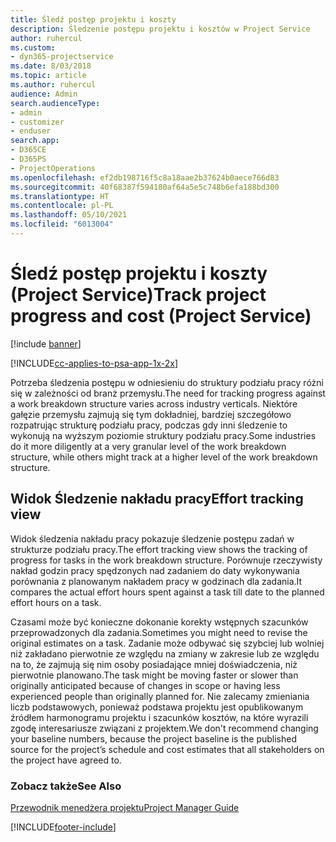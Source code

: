 ```yaml
---
title: Śledź postęp projektu i koszty
description: Śledzenie postępu projektu i kosztów w Project Service
author: ruhercul
ms.custom:
- dyn365-projectservice
ms.date: 8/03/2018
ms.topic: article
ms.author: ruhercul
audience: Admin
search.audienceType:
- admin
- customizer
- enduser
search.app:
- D365CE
- D365PS
- ProjectOperations
ms.openlocfilehash: ef2db198716f5c8a18aae2b37624b0aece766d83
ms.sourcegitcommit: 40f68387f594180af64a5e5c748b6efa188bd300
ms.translationtype: HT
ms.contentlocale: pl-PL
ms.lasthandoff: 05/10/2021
ms.locfileid: "6013004"
---
```

# <a name="track-project-progress-and-cost-project-service"></a><span data-ttu-id="c61e4-103">Śledź postęp projektu i koszty (Project Service)</span><span class="sxs-lookup"><span data-stu-id="c61e4-103">Track project progress and cost (Project Service)</span></span>

[!include [banner](../includes/psa-now-project-operations.md)]

[!INCLUDE[cc-applies-to-psa-app-1x-2x](../includes/cc-applies-to-psa-app-1x-2x.md)]

<span data-ttu-id="c61e4-104">Potrzeba śledzenia postępu w odniesieniu do struktury podziału pracy różni się w zależności od branż przemysłu.</span><span class="sxs-lookup"><span data-stu-id="c61e4-104">The need for tracking progress against a work breakdown structure varies across industry verticals.</span></span> <span data-ttu-id="c61e4-105">Niektóre gałęzie przemysłu zajmują się tym dokładniej, bardziej szczegółowo rozpatrując strukturę podziału pracy, podczas gdy inni śledzenie to wykonują na wyższym poziomie struktury podziału pracy.</span><span class="sxs-lookup"><span data-stu-id="c61e4-105">Some industries do it more diligently at a very granular level of the work breakdown structure, while others might track at a higher level of the work breakdown structure.</span></span>  
  
## <a name="effort-tracking-view"></a><span data-ttu-id="c61e4-106">Widok Śledzenie nakładu pracy</span><span class="sxs-lookup"><span data-stu-id="c61e4-106">Effort tracking view</span></span>  
<span data-ttu-id="c61e4-107">Widok śledzenia nakładu pracy pokazuje śledzenie postępu zadań w strukturze podziału pracy.</span><span class="sxs-lookup"><span data-stu-id="c61e4-107">The effort tracking view shows the tracking of progress for tasks in the work breakdown structure.</span></span> <span data-ttu-id="c61e4-108">Porównuje rzeczywisty nakład godzin pracy spędzonych nad zadaniem do daty wykonywania porównania z planowanym nakładem pracy w godzinach dla zadania.</span><span class="sxs-lookup"><span data-stu-id="c61e4-108">It compares the actual effort hours spent against a task till date to the planned effort hours on a task.</span></span>  
  
<span data-ttu-id="c61e4-109">Czasami może być konieczne dokonanie korekty wstępnych szacunków przeprowadzonych dla zadania.</span><span class="sxs-lookup"><span data-stu-id="c61e4-109">Sometimes you might need to revise the original estimates on a task.</span></span> <span data-ttu-id="c61e4-110">Zadanie może odbywać się szybciej lub wolniej niż zakładano pierwotnie ze względu na zmiany w zakresie lub ze względu na to, że zajmują się nim osoby posiadające mniej doświadczenia, niż pierwotnie planowano.</span><span class="sxs-lookup"><span data-stu-id="c61e4-110">The task might be moving faster or slower than originally anticipated because of changes in scope or having less experienced people than originally planned for.</span></span> <span data-ttu-id="c61e4-111">Nie zalecamy zmieniania liczb podstawowych, ponieważ podstawa projektu jest opublikowanym źródłem harmonogramu projektu i szacunków kosztów, na które wyrazili zgodę interesariusze związani z projektem.</span><span class="sxs-lookup"><span data-stu-id="c61e4-111">We don't recommend changing your baseline numbers, because the project baseline is the published source for the project’s schedule and cost estimates that all stakeholders on the project have agreed to.</span></span>  
  
### <a name="see-also"></a><span data-ttu-id="c61e4-112">Zobacz także</span><span class="sxs-lookup"><span data-stu-id="c61e4-112">See Also</span></span>  
 [<span data-ttu-id="c61e4-113">Przewodnik menedżera projektu</span><span class="sxs-lookup"><span data-stu-id="c61e4-113">Project Manager Guide</span></span>](../psa/project-manager-guide.md)


[!INCLUDE[footer-include](../includes/footer-banner.md)]